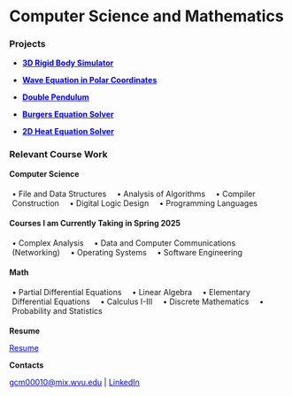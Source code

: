 
# Computer Science and Mathematics

### Projects
- [**3D Rigid Body Simulator**](/projects/DzhanibekovEffect.md)

- [**Wave Equation in Polar Coordinates**](/projects/PolarWaveEquation.md)

- [**Double Pendulum**](/projects/DoublePendulum.md)

- [**Burgers Equation Solver**](/projects/BurgersEquation.md)

- [**2D Heat Equation Solver**](/projects/HeatEquation.md)

### Relevant Course Work

**Computer Science**
<div class="horizontal-list">
  <ul>
    <li>• File and Data Structures</li>
    <li>• Analysis of Algorithms</li>
    <li>• Compiler Construction</li>
    <li>• Digital Logic Design</li>
    <li>• Programming Languages</li>
  </ul>
</div>

**Courses I am Currently Taking in Spring 2025**
<div class="horizontal-list">
  <ul>
    <li>• Complex Analysis</li>
    <li>• Data and Computer Communications (Networking)</li>
    <li>• Operating Systems</li>
    <li>• Software Engineering</li>
  </ul>
</div>

**Math**
<div class="horizontal-list">
  <ul>
    <li>• Partial Differential Equations</li>
    <li>• Linear Algebra</li>
    <li>• Elementary Differential Equations</li>
    <li>• Calculus I-III</li>
    <li>• Discrete Mathematics</li>
    <li>• Probability and Statistics</li>
  </ul>
</div>

**Resume**

[Resume](/Greyson-Meares-Resume.pdf)

**Contacts**

[gcm00010@mix.wvu.edu](mailto:gcm00010@mix.wvu.edu) |
[LinkedIn](https://www.linkedin.com/in/greyson-meares/)

<style>
.horizontal-list ul {
  list-style-type: none;
  padding: 5px;
}

.horizontal-list li {
  display: inline;
  margin-right: 15px;
}

a {
  color: blue; /* Change the color to blue */
  text-decoration: underline; /* Underline the links */
}

a:hover {
  color: darkblue; /* Change the color on hover */
}

</style>